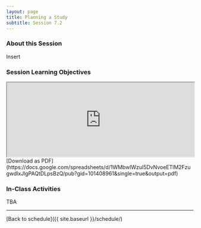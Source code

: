 ```yaml
---
layout: page
title: Planning a Study
subtitle: Session 7.2
---
```


### About this Session

Insert

### Session Learning Objectives
<iframe width="100%" height="200" src="https://docs.google.com/spreadsheets/d/1WMbwlWzul5DvNvoeETlM2FzugwdlxJlgPAQtDLpsBzQ/pubhtml?gid=101408961&amp;single=true&amp;widget=true&amp;headers=false"></iframe>
[Download as PDF](https://docs.google.com/spreadsheets/d/1WMbwlWzul5DvNvoeETlM2FzugwdlxJlgPAQtDLpsBzQ/pub?gid=101408961&single=true&output=pdf)

### In-Class Activities

TBA

* * *

[Back to schedule]({{ site.baseurl }}/schedule/)